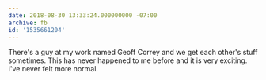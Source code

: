 ```yaml
---
date: 2018-08-30 13:33:24.000000000 -07:00
archive: fb
id: '1535661204'
---
```


There's a guy at my work named Geoff Correy and we get each other's stuff sometimes. This has never happened to me before and it is very exciting. I've never felt more normal.

